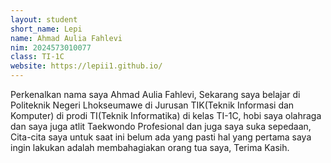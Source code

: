 ```yaml
---
layout: student
short_name: Lepi
name: Ahmad Aulia Fahlevi
nim: 2024573010077
class: TI-1C
website: https://lepii1.github.io/
---
```

Perkenalkan nama saya Ahmad Aulia Fahlevi, Sekarang saya belajar di Politeknik Negeri Lhokseumawe di Jurusan TIK(Teknik Informasi dan Komputer) di prodi TI(Teknik Informatika) di kelas TI-1C, hobi saya olahraga dan saya juga atlit Taekwondo Profesional dan juga saya suka sepedaan, Cita-cita saya untuk saat ini belum ada yang pasti hal yang pertama saya ingin lakukan adalah membahagiakan orang tua saya, Terima Kasih.
